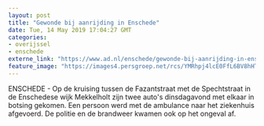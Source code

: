 ```yaml
---
layout: post
title: "Gewonde bij aanrijding in Enschede"
date: Tue, 14 May 2019 17:04:27 GMT
categories: 
- overijssel 
- enschede 
externe_link: "https://www.ad.nl/enschede/gewonde-bij-aanrijding-in-enschede~ac4749a8/"
feature_image: "https://images4.persgroep.net/rcs/YMRhpj4lcE0FfL6BV8hHTSB7aIk/diocontent/148370009/_fitwidth/400/?appId=21791a8992982cd8da851550a453bd7f&quality=0.7"
---
```


ENSCHEDE - Op de kruising tussen de Fazantstraat met de Spechtstraat in de Enschedese wijk Mekkelholt zijn twee auto's dinsdagavond met elkaar in botsing gekomen. Een persoon werd met de ambulance naar het ziekenhuis afgevoerd. De politie en de brandweer kwamen ook op het ongeval af.
